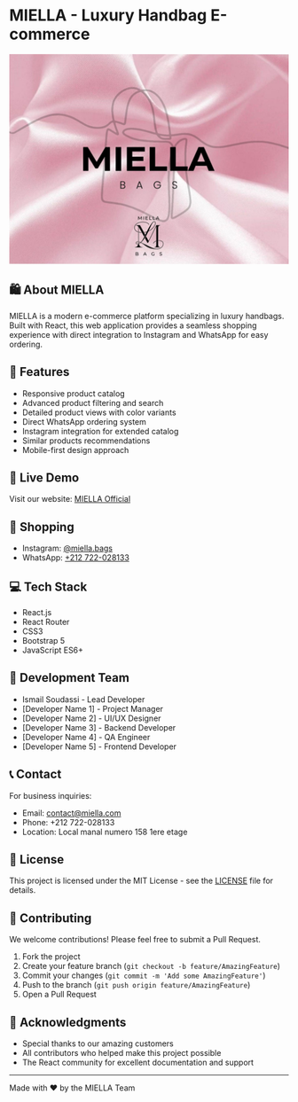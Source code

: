 # MIELLA - Luxury Handbag E-commerce

![MIELLA Logo](src/assets/logo/logo.jpg)

## 🛍️ About MIELLA

MIELLA is a modern e-commerce platform specializing in luxury handbags. Built with React, this web application provides a seamless shopping experience with direct integration to Instagram and WhatsApp for easy ordering.

## 🌟 Features

- Responsive product catalog
- Advanced product filtering and search
- Detailed product views with color variants
- Direct WhatsApp ordering system
- Instagram integration for extended catalog
- Similar products recommendations
- Mobile-first design approach

## 🚀 Live Demo

Visit our website: [MIELLA Official](https://miella-bags.com)

## 🛒 Shopping

- Instagram: [@miella.bags](https://www.instagram.com/miella.bags)
- WhatsApp: [+212 722-028133](https://wa.me/212722028133)

## 💻 Tech Stack

- React.js
- React Router
- CSS3
- Bootstrap 5
- JavaScript ES6+


## 👥 Development Team

- Ismail Soudassi - Lead Developer
- [Developer Name 1] - Project Manager 
- [Developer Name 2] - UI/UX Designer
- [Developer Name 3] - Backend Developer
- [Developer Name 4] - QA Engineer
- [Developer Name 5] - Frontend Developer

## 📞 Contact

For business inquiries:
- Email: contact@miella.com
- Phone: +212 722-028133
- Location: Local manal numero 158 1ere etage

## 📄 License

This project is licensed under the MIT License - see the [LICENSE](LICENSE) file for details.

## 🤝 Contributing

We welcome contributions! Please feel free to submit a Pull Request.

1. Fork the project
2. Create your feature branch (`git checkout -b feature/AmazingFeature`)
3. Commit your changes (`git commit -m 'Add some AmazingFeature'`)
4. Push to the branch (`git push origin feature/AmazingFeature`)
5. Open a Pull Request

## 🙏 Acknowledgments

- Special thanks to our amazing customers
- All contributors who helped make this project possible
- The React community for excellent documentation and support

---

Made with ❤️ by the MIELLA Team